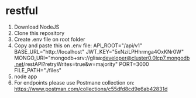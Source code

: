 # restful

1) Download NodeJS
2) Clone this repository
3) Create .env file on root folder
4) Copy and paste this on .env file:
   API_ROOT="/api/v1"
   BASE_URL="http://localhost"
   JWT_KEY="5xNziLPHhrmga4OxKNr0W"
   MONGO_URI="mongodb+srv://glisa:developer@cluster0.0lcp7.mongodb.net/restAPI?retryWrites=true&w=majority"
   PORT=3000
   FILE_PATH="./files"
5) node app
6) For endpoints please use Postmane collection on:
   https://www.postman.com/collections/c55dfd8cd9e6ab42831d
